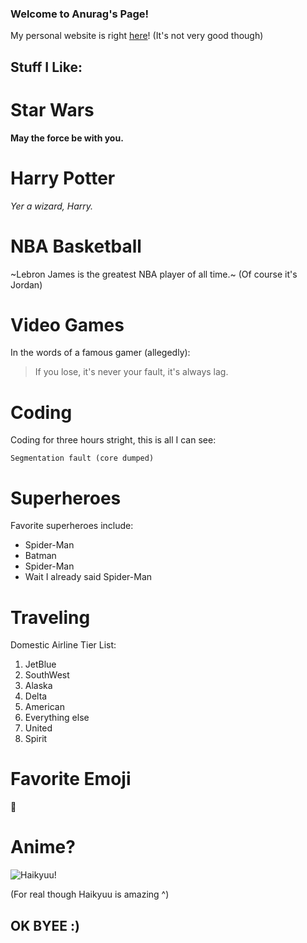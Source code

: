 ### Welcome to Anurag's Page!

My personal website is right [here](http://anuragasthanasjc.com)! (It's not very good though)

## Stuff I Like:

# Star Wars

**May the force be with you.**

# Harry Potter

*Yer a wizard, Harry.*

# NBA Basketball

~Lebron James is the greatest NBA player of all time.~ (Of course it's Jordan)

# Video Games

In the words of a famous gamer (allegedly):
> If you lose, it's never your fault, it's always lag.

# Coding

Coding for three hours stright, this is all I can see:
```
Segmentation fault (core dumped)
```

# Superheroes

Favorite superheroes include:
- Spider-Man
- Batman
- Spider-Man
- Wait I already said Spider-Man

# Traveling

Domestic Airline Tier List:
1. JetBlue
2. SouthWest
3. Alaska
4. Delta
5. American
6. Everything else
7. United
8. Spirit

# Favorite Emoji

:eyes:

# Anime?

![Haikyuu!](https://static3.cbrimages.com/wordpress/wp-content/uploads/2020/07/haikyuu-season4-1093.jpg)

(For real though Haikyuu is amazing ^)

## OK BYEE :)
